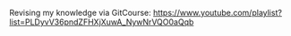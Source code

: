 Revising my knowledge via GitCourse: https://www.youtube.com/playlist?list=PLDyvV36pndZFHXjXuwA_NywNrVQO0aQqb

